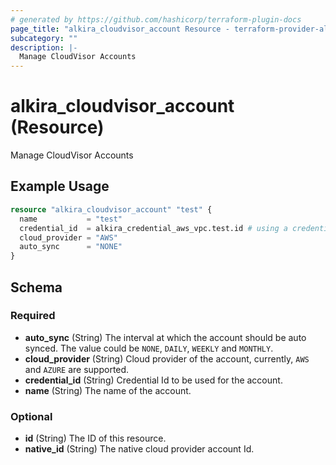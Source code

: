 ```yaml
---
# generated by https://github.com/hashicorp/terraform-plugin-docs
page_title: "alkira_cloudvisor_account Resource - terraform-provider-alkira"
subcategory: ""
description: |-
  Manage CloudVisor Accounts
---
```


# alkira_cloudvisor_account (Resource)

Manage CloudVisor Accounts

## Example Usage

```terraform
resource "alkira_cloudvisor_account" "test" {
  name           = "test"
  credential_id  = alkira_credential_aws_vpc.test.id # using a credential_aws_vpc
  cloud_provider = "AWS"
  auto_sync      = "NONE"
}
```

<!-- schema generated by tfplugindocs -->
## Schema

### Required

- **auto_sync** (String) The interval at which the account should be auto synced. The value could be `NONE`, `DAILY`, `WEEKLY` and `MONTHLY`.
- **cloud_provider** (String) Cloud provider of the account, currently, `AWS` and `AZURE` are supported.
- **credential_id** (String) Credential Id to be used for the account.
- **name** (String) The name of the account.

### Optional

- **id** (String) The ID of this resource.
- **native_id** (String) The native cloud provider account Id.


